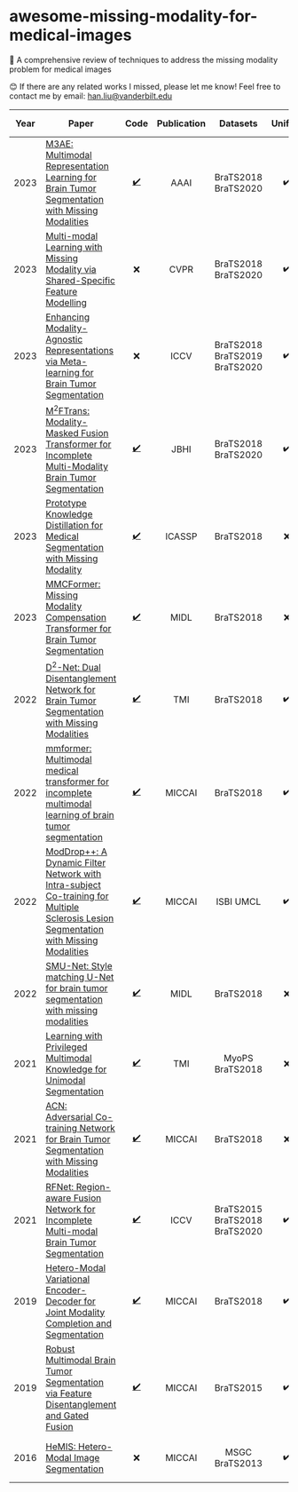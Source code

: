 # awesome-missing-modality-for-medical-images
📝 A comprehensive review of techniques to address the missing modality problem for medical images

😊 If there are any related works I missed, please let me know! Feel free to contact me by email: han.liu@vanderbilt.edu


| Year | Paper | Code | Publication | Datasets | Unified | Reported results |
| :---: | --- | :---: | :---: | :---: | :---: | :---: |
| 2023 | [M3AE: Multimodal Representation Learning for Brain Tumor Segmentation with Missing Modalities](https://arxiv.org/pdf/2303.05302.pdf) | [:heavy_check_mark:](https://github.com/ccarliu/m3ae) | AAAI  | BraTS2018 BraTS2020 | :heavy_check_mark: | > H-UVED, ACN, SMU-Net, RFNet |
| 2023 | [Multi-modal Learning with Missing Modality via Shared-Specific Feature Modelling](https://arxiv.org/pdf/2307.14126.pdf) | :x: | CVPR  | BraTS2018 BraTS2020 | :heavy_check_mark: | > HeMIS, H-UVED, RobustSeg, mmformer, ACN, KD-Net |
| 2023 | [Enhancing Modality-Agnostic Representations via Meta-learning for Brain Tumor Segmentation](https://openaccess.thecvf.com/content/ICCV2023/papers/Konwer_Enhancing_Modality-Agnostic_Representations_via_Meta-Learning_for_Brain_Tumor_Segmentation_ICCV_2023_paper.pdf) | :x: | ICCV  | BraTS2018 BraTS2019 BraTS2020 | :heavy_check_mark: | > HeMIS, H-UVED, D2-Net, ACN, RFNet, mmformer |
| 2023 | [M<sup>2</sup>FTrans: Modality-Masked Fusion Transformer for Incomplete Multi-Modality Brain Tumor Segmentation](https://ieeexplore-ieee-org.proxy.library.vanderbilt.edu/stamp/stamp.jsp?tp=&arnumber=10288381) | [:heavy_check_mark:](https://github.com/Jun-Jie-Shi/M2FTrans) | JBHI  | BraTS2018 BraTS2020 | :heavy_check_mark: | > HeMIS, H-UVED, RobustSeg, RFNet, mmformer, ACN, SMU-Net |
| 2023 | [Prototype Knowledge Distillation for Medical Segmentation with Missing Modality](https://arxiv.org/pdf/2303.09830.pdf) | [:heavy_check_mark:](https://github.com/SakurajimaMaiii/ProtoKD) | ICASSP  | BraTS2018 | :x: | > H-UVED, KD-Net, PMKL |
| 2023 | [MMCFormer: Missing Modality Compensation Transformer for Brain Tumor Segmentation](https://openreview.net/pdf?id=PD0ASSmvlE) | [:heavy_check_mark:](https://github.com/xmindflow/MMCFormer) | MIDL | BraTS2018 | :x: | > HeMIS, H-UVED, ACN, SMU |
| 2022 | [D<sup>2</sup>-Net: Dual Disentanglement Network for Brain Tumor Segmentation with Missing Modalities](https://ieeexplore-ieee-org.proxy.library.vanderbilt.edu/stamp/stamp.jsp?tp=&arnumber=9775681) | [:heavy_check_mark:](https://github.com/CityU-AIM-Group/D2Net) | TMI | BraTS2018 | :heavy_check_mark: | > HeMIS, H-UVED, KD-net, ACN, RobustSeg |
| 2022 | [mmformer: Multimodal medical transformer for incomplete multimodal learning of brain tumor segmentation](https://arxiv.org/pdf/2206.02425.pdf) | [:heavy_check_mark:](https://github.com/YaoZhang93/mmFormer) | MICCAI | BraTS2018 | :heavy_check_mark: | > HeMIS, H-UVED; < ACN |
| 2022 | [ModDrop++: A Dynamic Filter Network with Intra-subject Co-training for Multiple Sclerosis Lesion Segmentation with Missing Modalities](https://arxiv.org/pdf/2203.04959.pdf) | [:heavy_check_mark:](https://github.com/han-liu/ModDropPlusPlus) | MICCAI | ISBI UMCL | :heavy_check_mark: | > modality dropout |
| 2022 | [SMU-Net: Style matching U-Net for brain tumor segmentation with missing modalities](https://arxiv.org/pdf/2204.02961.pdf) | [:heavy_check_mark:](https://github.com/rezazad68/smunet) | MIDL | BraTS2018 | :x: | > HeMIS, H-UVED, ACN |
| 2021 | [Learning with Privileged Multimodal Knowledge for Unimodal Segmentation](https://ieeexplore-ieee-org.proxy.library.vanderbilt.edu/stamp/stamp.jsp?tp=&arnumber=9567675) | [:heavy_check_mark:](https://github.com/cchen-cc/PMKL) | TMI | MyoPS BraTS2018 | :x: | > RobustSeg, SynthesisNet, KD-Net |
| 2021 | [ACN: Adversarial Co-training Network for Brain Tumor Segmentation with Missing Modalities](https://arxiv.org/pdf/2106.14591.pdf) | [:heavy_check_mark:](https://github.com/Wangyixinxin/ACN) | MICCAI | BraTS2018 | :x: | > HeMIS, H-UVED, KD-Net |
| 2021 | [RFNet: Region-aware Fusion Network for Incomplete Multi-modal Brain Tumor Segmentation](https://openaccess.thecvf.com/content/ICCV2021/papers/Ding_RFNet_Region-Aware_Fusion_Network_for_Incomplete_Multi-Modal_Brain_Tumor_Segmentation_ICCV_2021_paper.pdf) | [:heavy_check_mark:](https://github.com/dyh127/RFNet) | ICCV | BraTS2015 BraTS2018 BraTS2020 | :heavy_check_mark: | > HeMIS, H-UVED, RobustSeg |
| 2019 | [Hetero-Modal Variational Encoder-Decoder for Joint Modality Completion and Segmentation](https://arxiv.org/pdf/1907.11150.pdf) | [:heavy_check_mark:](https://github.com/ReubenDo/U-HVED) | MICCAI | BraTS2018 | :heavy_check_mark: | > HeMIS, H-HeMIS; < Ind. model |
| 2019 | [Robust Multimodal Brain Tumor Segmentation via Feature Disentanglement and Gated Fusion](https://arxiv.org/pdf/2002.09708.pdf) | [:heavy_check_mark:](https://github.com/cchen-cc/Robust-Mseg) | MICCAI | BraTS2015 | :heavy_check_mark: | > HeMIS, imputation MLP |
| 2016 | [HeMIS: Hetero-Modal Image Segmentation](https://arxiv.org/pdf/1607.05194.pdf) | :x: | MICCAI | MSGC BraTS2013 | :heavy_check_mark: | > mean-filling, imputation MLP |
